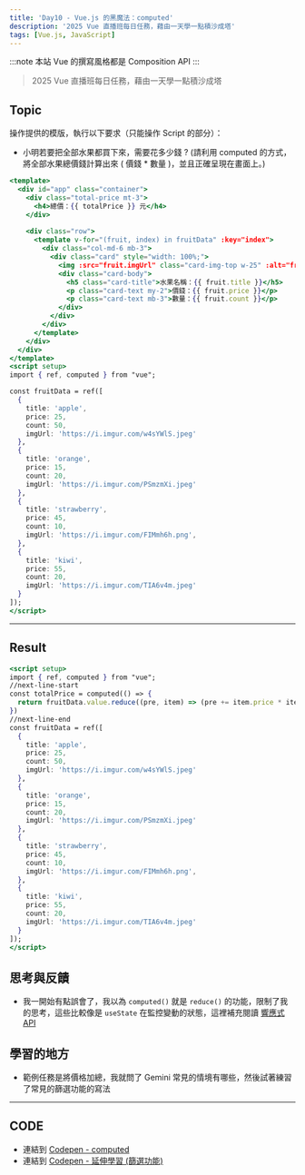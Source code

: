 ```yaml
---
title: 'Day10 - Vue.js 的黑魔法：computed'
description: '2025 Vue 直播班每日任務，藉由一天學一點積沙成塔'
tags: [Vue.js, JavaScript]
---
```

:::note
本站 Vue 的撰寫風格都是 Composition API
:::

> 2025 Vue 直播班每日任務，藉由一天學一點積沙成塔

## Topic
操作提供的模版，執行以下要求（只能操作 Script 的部分）：
- 小明若要把全部水果都買下來，需要花多少錢 ?
  (請利用 computed 的方式，將全部水果總價錢計算出來 ( 價錢 * 數量 )，並且正確呈現在畫面上。)

```jsx
<template>
  <div id="app" class="container">
    <div class="total-price mt-3">
      <h4>總價：{{ totalPrice }} 元</h4>
    </div>
    
    <div class="row">
      <template v-for="(fruit, index) in fruitData" :key="index">
        <div class="col-md-6 mb-3">
          <div class="card" style="width: 100%;">
            <img :src="fruit.imgUrl" class="card-img-top w-25" :alt="fruit.title">
            <div class="card-body">
              <h5 class="card-title">水果名稱：{{ fruit.title }}</h5>
              <p class="card-text my-2">價錢：{{ fruit.price }}</p>
              <p class="card-text mb-3">數量：{{ fruit.count }}</p>
            </div>
          </div>
        </div>
      </template>
    </div>
  </div>
</template>
<script setup>
import { ref, computed } from "vue";

const fruitData = ref([
  {
    title: 'apple',
    price: 25,
    count: 50,
    imgUrl: 'https://i.imgur.com/w4sYWlS.jpeg'
  },
  {
    title: 'orange',
    price: 15,
    count: 20,
    imgUrl: 'https://i.imgur.com/PSmzmXi.jpeg'
  },
  {
    title: 'strawberry',
    price: 45,
    count: 10,
    imgUrl: 'https://i.imgur.com/FIMmh6h.png',
  },
  {
    title: 'kiwi',
    price: 55,
    count: 20,
    imgUrl: 'https://i.imgur.com/TIA6v4m.jpeg'
  }
]);
</script>
```
---
## Result
```jsx
<script setup>
import { ref, computed } from "vue";
//next-line-start
const totalPrice = computed(() => {
  return fruitData.value.reduce((pre, item) => (pre += item.price * item.count),0)  
})
//next-line-end
const fruitData = ref([
  {
    title: 'apple',
    price: 25,
    count: 50,
    imgUrl: 'https://i.imgur.com/w4sYWlS.jpeg'
  },
  {
    title: 'orange',
    price: 15,
    count: 20,
    imgUrl: 'https://i.imgur.com/PSmzmXi.jpeg'
  },
  {
    title: 'strawberry',
    price: 45,
    count: 10,
    imgUrl: 'https://i.imgur.com/FIMmh6h.png',
  },
  {
    title: 'kiwi',
    price: 55,
    count: 20,
    imgUrl: 'https://i.imgur.com/TIA6v4m.jpeg'
  }
]);
</script>
```

## 思考與反饋
- 我一開始有點誤會了，我以為 `computed()` 就是 `reduce()` 的功能，限制了我的思考，這些比較像是 `useState` 在監控變動的狀態，這裡補充閱讀 [響應式 API](../Vue-base/reactive-api)

## 學習的地方
- 範例任務是將價格加總，我就問了 Gemini 常見的情境有哪些，然後試著練習了常見的篩選功能的寫法

---
## CODE
- 連結到 [Codepen - computed](https://codepen.io/CloveTseng1026/pen/azvYgom)
- 連結到 [Codepen - 延伸學習 (篩選功能)](https://codepen.io/CloveTseng1026/pen/ogjqrzo)
